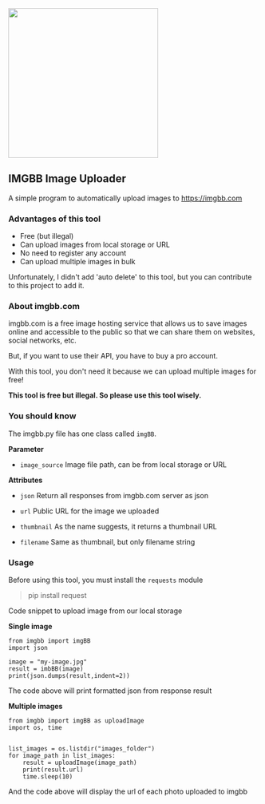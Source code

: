 <img src="https://simgbb.com/images/logo.png" width="300px">

## IMGBB Image Uploader

A simple program to automatically upload images to https://imgbb.com

### Advantages of this tool

* Free (but illegal)
* Can upload images from local storage or URL
* No need to register any account
* Can upload multiple images in bulk

Unfortunately, I didn't add 'auto delete' to this tool, but you can contribute to this project to add it.

### About imgbb.com
imgbb.com is a free image hosting service that allows us to save images online and accessible to the public so that we can share them on websites, social networks, etc.

But, if you want to use their API, you have to buy a pro account.

With this tool, you don't need it because we can upload multiple images for free!

**This tool is free but illegal. So please use this tool wisely.**




### You should know
The imgbb.py file has one class called `imgBB`. 

**Parameter**
* `image_source`
Image file path, can be from local storage or URL


**Attributes**

* `json`
Return all responses from imgbb.com server as json

* `url`
Public URL for the image we uploaded
* `thumbnail`
As the name suggests, it returns a thumbnail URL
* `filename`
Same as thumbnail, but only filename string




### Usage
Before using this tool, you must install the `requests` module

> pip install request


Code snippet to upload image from our local storage


**Single image**
```
from imgbb import imgBB
import json

image = "my-image.jpg"
result = imbBB(image)
print(json.dumps(result,indent=2))
```

The code above will print formatted json from response result


**Multiple images**
```
from imgbb import imgBB as uploadImage
import os, time


list_images = os.listdir("images_folder")
for image_path in list_images:
	result = uploadImage(image_path)
	print(result.url)
	time.sleep(10)
```
And the code above will display the url of each photo uploaded to imgbb
